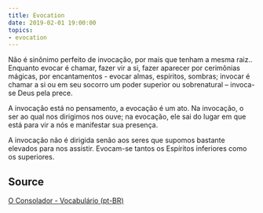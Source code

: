 ```yaml
---
title: Evocation
date: 2019-02-01 19:00:00
topics:
- evocation
---
```


Não é sinônimo perfeito de invocação, por mais que tenham a mesma raiz.. Enquanto evocar é chamar, 
fazer vir a si, fazer aparecer por cerimônias mágicas, por encantamentos - evocar almas, espíritos, sombras; 
invocar é chamar a si ou em seu socorro um poder superior ou sobrenatural – invoca-se Deus pela prece. 

A invocação está no pensamento, a evocação é um ato. Na invocação, o ser ao qual nos dirigimos nos ouve; 
na evocação, ele sai do lugar em que está para vir a nós e manifestar sua presença. 

A invocação não é dirigida senão aos seres que supomos bastante elevados para nos assistir. 
Evocam-se tantos os Espíritos inferiores como os superiores.

## Source
[O Consolador - Vocabulário (pt-BR)](http://www.oconsolador.com.br/linkfixo/vocabulario/principal.html)


